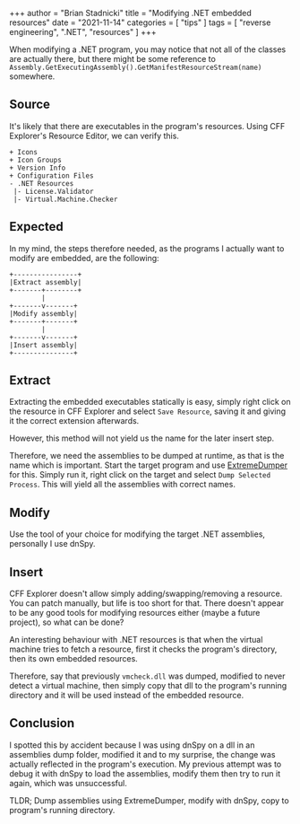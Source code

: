 +++
author = "Brian Stadnicki"
title = "Modifying .NET embedded resources"
date = "2021-11-14"
categories = [ "tips" ]
tags = [ "reverse engineering", ".NET", "resources" ]
+++

When modifying a .NET program, you may notice that not all of the classes are actually there, but there might be some reference to `Assembly.GetExecutingAssembly().GetManifestResourceStream(name)` somewhere.

## Source

It's likely that there are executables in the program's resources. Using CFF Explorer's Resource Editor, we can verify this.

```
+ Icons
+ Icon Groups
+ Version Info
+ Configuration Files
- .NET Resources
 |- License.Validator
 |- Virtual.Machine.Checker
```

## Expected

In my mind, the steps therefore needed, as the programs I actually want to modify are embedded, are the following:

```
+----------------+
|Extract assembly|
+-------+--------+
        |
+-------v-------+
|Modify assembly|
+-------+-------+
        |
+-------v-------+
|Insert assembly|
+---------------+
```

## Extract

Extracting the embedded executables statically is easy, simply right click on the resource in CFF Explorer and select `Save Resource`, saving it and giving it the correct extension afterwards.

However, this method will not yield us the name for the later insert step.

Therefore, we need the assemblies to be dumped at runtime, as that is the name which is important. Start the target program and use [ExtremeDumper](https://github.com/wwh1004/ExtremeDumper) for this. Simply run it, right click on the target and select `Dump Selected Process`. This will yield all the assemblies with correct names.

## Modify

Use the tool of your choice for modifying the target .NET assemblies, personally I use dnSpy.

## Insert

CFF Explorer doesn't allow simply adding/swapping/removing a resource. You can patch manually, but life is too short for that. There doesn't appear to be any good tools for modifying resources either (maybe a future project), so what can be done?

An interesting behaviour with .NET resources is that when the virtual machine tries to fetch a resource, first it checks the program's directory, then its own embedded resources.

Therefore, say that previously `vmcheck.dll` was dumped, modified to never detect a virtual machine, then simply copy that dll to the program's running directory and it will be used instead of the embedded resource.

## Conclusion

I spotted this by accident because I was using dnSpy on a dll in an assemblies dump folder, modified it and to my surprise, the change was actually reflected in the program's execution. My previous attempt was to debug it with dnSpy to load the assemblies, modify them then try to run it again, which was unsuccessful.

TLDR; Dump assemblies using ExtremeDumper, modify with dnSpy, copy to program's running directory.
